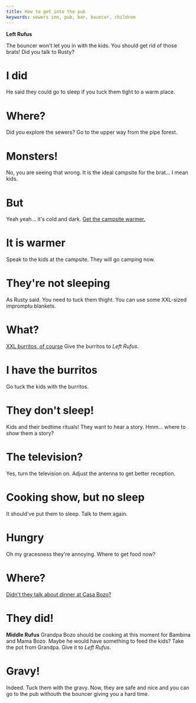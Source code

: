 ```yaml
---
title: How to get into the pub
keywords: sewers inn, pub, bar, bouncer, children
---
```


**Left Rufus**

The bouncer won't let you in with the kids. You should get rid of those brats! Did you talk to Rusty?

# I did
He said they could go to sleep if you tuck them tight to a warm place.

# Where?
Did you explore the sewers? Go to the upper way from the pipe forest.

# Monsters!
No, you are seeing that wrong. It is the ideal campsite for the brat... I mean kids.

# But
Yeah yeah... it's cold and dark. [Get the campsite warmer.](040-warm.md)

# It is warmer
Speak to the kids at the campsite. They will go camping now.

# They're not sleeping
As Rusty said. You need to tuck them thight. You can use some XXL-sized impromptu blankets.

# What?
[XXL burritos, of course](../020-middle/040-burritos.md) Give the burritos to *Left Rufus*.

# I have the burritos
Go tuck the kids with the burritos.

# They don't sleep!
Kids and their bedtime rituals! They want to hear a story. Hmm... where to *show* them a story?

# The television?
Yes, turn the television on. Adjust the antenna to get better reception.

# Cooking show, but no sleep
It should've put them to sleep. Talk to them again.

# Hungry
Oh my gracesness they're annoying. Where to get food now?

# Where?
[Didn't they talk about dinner at Casa Bozo?](../020-middle/015-cooking.md)

# They did!
**Middle Rufus**
Grandpa Bozo should be cooking at this moment for Bambina and Mama Bozo. Maybe he would have something to feed the kids? Take the pot from Grandpa. Give it to *Left Rufus*.

# Gravy!
Indeed. Tuck them with the gravy. Now, they are safe and nice and you can go to the pub withouth the bouncer giving you a hard time.
